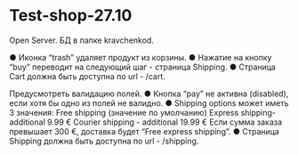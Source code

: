 # Test-shop-27.10
Open Server.
БД в папке kravchenkod.

● Иконка “trash” удаляет продукт из корзины.
● Нажатие на кнопку “buy” переводит на следующий шаг - страница Shipping.
● Страница Cart должна быть доступна по url - /cart.

Предусмотреть валидацию полей.
● Кнопка “pay” не активна (disabled), если хотя бы одно из полей не валидно.
● Shipping options может иметь 3 значения:
Free shipping (значение по умолчанию)
Express shipping- additional 9.99 €
Courier shipping - additional 19.99 €
Если сумма заказа превышает 300 €, доставка будет “Free express shipping”.
● Страница Shipping должна быть доступна по url - /shipping.

